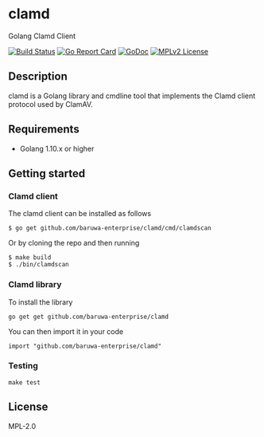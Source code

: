 # clamd

Golang Clamd Client

[![Build Status](https://travis-ci.org/baruwa-enterprise/clamd.svg?branch=master)](https://travis-ci.org/baruwa-enterprise/clamd)
[![Go Report Card](https://goreportcard.com/badge/github.com/baruwa-enterprise/clamd)](https://goreportcard.com/report/github.com/baruwa-enterprise/clamd)
[![GoDoc](https://godoc.org/github.com/baruwa-enterprise/clamd?status.svg)](https://godoc.org/github.com/baruwa-enterprise/clamd)
[![MPLv2 License](https://img.shields.io/badge/license-MPLv2-blue.svg?style=flat-square)](https://www.mozilla.org/MPL/2.0/)

## Description

clamd is a Golang library and cmdline tool that implements the
Clamd client protocol used by ClamAV.

## Requirements

* Golang 1.10.x or higher

## Getting started

### Clamd client

The clamd client can be installed as follows

```console
$ go get github.com/baruwa-enterprise/clamd/cmd/clamdscan
```

Or by cloning the repo and then running

```console
$ make build
$ ./bin/clamdscan
```

### Clamd library

To install the library

```console
go get get github.com/baruwa-enterprise/clamd
```

You can then import it in your code

```golang
import "github.com/baruwa-enterprise/clamd"
```

### Testing

``make test``

## License

MPL-2.0
